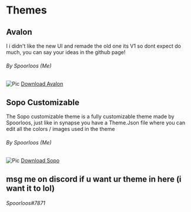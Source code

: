 # Themes
## Avalon
I i didn't like the new UI and remade the old one
its V1 so dont expect do much, you can say your ideas in the
github page! 
###### By Spoorloos (Me)
![Pic](https://cdn.discordapp.com/attachments/651997885751230483/692046129541546124/Naamloos.png)
<a href="https://github.com/SpoorloosYT/SirHurtThemes/releases/tag/Avalon" aria-label="Click to download theme!">Download Avalon</a>


## Sopo Customizable
The Sopo customizable theme is a fully customizable theme made by Spoorloos,
just like in synapse you have a Theme.Json file where you can edit all the 
colors / images used in the theme
###### By Spoorloos (Me)
![Pic](https://i.imgur.com/lriyTuG.png)
<a href="https://github.com/SpoorloosYT/SirHurtThemes/releases/tag/Sopo" aria-label="Click to download theme!">Download Sopo</a>

## msg me on discord if u want ur theme in here (i want it to lol)
###### Spoorloos#7871
